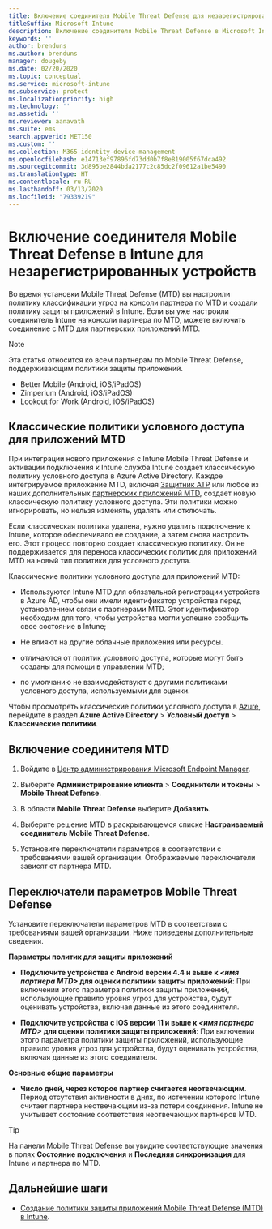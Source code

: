 ```yaml
---
title: Включение соединителя Mobile Threat Defense для незарегистрированных устройств
titleSuffix: Microsoft Intune
description: Включение соединителя Mobile Threat Defense в Microsoft Intune для незарегистрированных устройств.
keywords: ''
author: brenduns
ms.author: brenduns
manager: dougeby
ms.date: 02/20/2020
ms.topic: conceptual
ms.service: microsoft-intune
ms.subservice: protect
ms.localizationpriority: high
ms.technology: ''
ms.assetid: ''
ms.reviewer: aanavath
ms.suite: ems
search.appverid: MET150
ms.custom: ''
ms.collection: M365-identity-device-management
ms.openlocfilehash: e14713ef97896fd73dd0b7f8e819005f67dca492
ms.sourcegitcommit: 3d895be2844bda2177c2c85dc2f09612a1be5490
ms.translationtype: HT
ms.contentlocale: ru-RU
ms.lasthandoff: 03/13/2020
ms.locfileid: "79339219"
---
```

# <a name="enable-the-mobile-threat-defense-connector-in-intune-for-unenrolled-devices"></a>Включение соединителя Mobile Threat Defense в Intune для незарегистрированных устройств

Во время установки Mobile Threat Defense (MTD) вы настроили политику классификации угроз на консоли партнера по MTD и создали политику защиты приложений в Intune. Если вы уже настроили соединитель Intune на консоли партнера по MTD, можете включить соединение с MTD для партнерских приложений MTD.

> [!NOTE]
> Эта статья относится ко всем партнерам по Mobile Threat Defense, поддерживающим политики защиты приложений.
>
> - Better Mobile (Android, iOS/iPadOS)
> - Zimperium (Android, iOS/iPadOS)
> - Lookout for Work (Android, iOS/iPadOS)

## <a name="classic-conditional-access-policies-for-mtd-apps"></a>Классические политики условного доступа для приложений MTD

При интеграции нового приложения с Intune Mobile Threat Defense и активации подключения к Intune служба Intune создает классическую политику условного доступа в Azure Active Directory. Каждое интегрируемое приложение MTD, включая [Защитник ATP](advanced-threat-protection.md) или любое из наших дополнительных [партнерских приложений MTD](mobile-threat-defense.md#mobile-threat-defense-partners), создает новую классическую политику условного доступа. Эти политики можно игнорировать, но нельзя изменять, удалять или отключать.

Если классическая политика удалена, нужно удалить подключение к Intune, которое обеспечивало ее создание, а затем снова настроить его. Этот процесс повторно создает классическую политику. Он не поддерживается для переноса классических политик для приложений MTD на новый тип политики для условного доступа.

Классические политики условного доступа для приложений MTD:

- Используются Intune MTD для обязательной регистрации устройств в Azure AD, чтобы они имели идентификатор устройства перед установлением связи с партнерами MTD. Этот идентификатор необходим для того, чтобы устройства могли успешно сообщить свое состояние в Intune;

- Не влияют на другие облачные приложения или ресурсы.

- отличаются от политик условного доступа, которые могут быть созданы для помощи в управлении MTD;

- по умолчанию не взаимодействуют с другими политиками условного доступа, используемыми для оценки.

Чтобы просмотреть классические политики условного доступа в [Azure](https://portal.azure.com/#home), перейдите в раздел **Azure Active Directory** > **Условный доступ** > **Классические политики**.

## <a name="to-enable-the-mtd-connector"></a>Включение соединителя MTD

1. Войдите в [Центр администрирования Microsoft Endpoint Manager](https://go.microsoft.com/fwlink/?linkid=2109431).

2. Выберите **Администрирование клиента** > **Соединители и токены** > **Mobile Threat Defense**.

3. В области **Mobile Threat Defense** выберите **Добавить**.

4. Выберите решение MTD в раскрывающемся списке **Настраиваемый соединитель Mobile Threat Defense**.

    <!-- ![MTD setup in Intune](PLACEHOLDER, need a new screenshot of this page) -->

5. Установите переключатели параметров в соответствии с требованиями вашей организации. Отображаемые переключатели зависят от партнера MTD.

## <a name="mobile-threat-defense-toggle-options"></a>Переключатели параметров Mobile Threat Defense

Установите переключатели параметров MTD в соответствии с требованиями вашей организации. Ниже приведены дополнительные сведения.

**Параметры политик для защиты приложений**

- **Подключите устройства с Android версии 4.4 и выше к *\<имя партнера MTD>* для оценки политики защиты приложений**: При включении этого параметра политики защиты приложений, использующие правило уровня угроз для устройства, будут оценивать устройства, включая данные из этого соединителя.

- **Подключите устройства с iOS версии 11 и выше к *\<имя партнера MTD>* для оценки политики защиты приложений**: При включении этого параметра политики защиты приложений, использующие правило уровня угроз для устройства, будут оценивать устройства, включая данные из этого соединителя.

**Основные общие параметры**

- **Число дней, через которое партнер считается неотвечающим**. Период отсутствия активности в днях, по истечении которого Intune считает партнера неотвечающим из-за потери соединения. Intune не учитывает состояние соответствия неотвечающих партнеров MTD.

> [!TIP]
> На панели Mobile Threat Defense вы увидите соответствующие значения в полях **Состояние подключения** и **Последняя синхронизация** для Intune и партнера по MTD.

## <a name="next-steps"></a>Дальнейшие шаги

- [Создание политики защиты приложений Mobile Threat Defense (MTD) в Intune](mtd-app-protection-policy.md).

